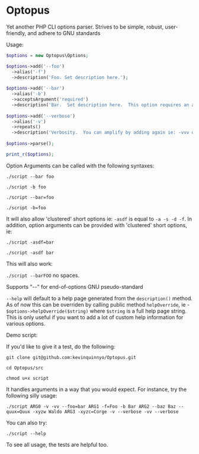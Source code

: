 Optopus
=======

Yet another PHP CLI options parser.  Strives to be simple, robust, user-friendly, and adhere to GNU standards

Usage:

```php
$options = new Optopus\Options;

$options->add('--foo')
  ->alias('-f')
  ->description('Foo. Set description here.');
  
$options->add('--bar')
  ->alias('-b')
  ->acceptsArgument('required')
  ->description('Bar.  Set description here.  This option requires an additional argument.');
  
$options->add('--verbose')
  ->alias('-v')
  ->repeats()
  ->description('Verbosity.  You can amplify by adding again ie: -vvv or -v -v or --verbose --verbose');
  
$options->parse();

print_r($options);
```

Option Arguments can be called with the following syntaxes:

`./script --bar foo`

`./script -b foo`

`./script --bar=foo`

`./script -b=foo`

It will also allow 'clustered' short options ie: `-asdf` is equal to `-a -s -d -f`.  In addition, option arguments can be provided with 'clustered' short options, ie:

`./script -asdf=bar`

`./script -asdf bar`


This will also work:

`./script --barFOO` no spaces.


Supports "--" for end-of-options GNU pseudo-standard

`--help` will default to a help page generated from the `description()` method.  As of now this can be overriden by calling public method `helpOverride`, ie - `$options->helpOverride($string)` where `$string` is a full help page string.  This is only useful if you want to add a lot of custom help information for various options.


Demo script:

If you'd like to give it a test, do the following:

`git clone git@github.com:kevinquinnyo/Optopus.git`

`cd Optopus/src`

`chmod u+x script`

It handles arguments in a way that you would expect.  For instance, try the following silly usage:

`./script ARG0 -v -vv --foo=bar ARG1 -f=Foo -b Bar ARG2 --baz Baz --quux=Quux -xyzw Waldo ARG3 -xyzc=Corge -v --verbose -vv --verbose`

You can also try:

`./script --help`

To see all usage, the tests are helpful too.


